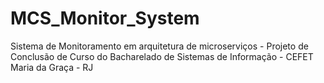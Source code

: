 # MCS_Monitor_System
Sistema de Monitoramento em arquitetura de microserviços - Projeto de Conclusão de Curso do Bacharelado de Sistemas de Informação - CEFET Maria da Graça - RJ
